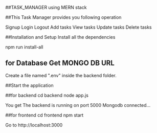 ##TASK_MANAGER using MERN stack

##This Task Manager provides you following operation

Signup
Login
Logout
Add tasks
View tasks
Update tasks
Delete tasks

##Installation and Setup
Install all the dependencies

npm run install-all

## for Database Get MONGO DB URL
Create a file named ".env" inside the backend folder.

##Start the application

##for backend 
cd backend 
node app.js

You get 
The backend is running on port 5000
Mongodb connected...


##for frontend
cd frontend
npm start

Go to http://localhost:3000
